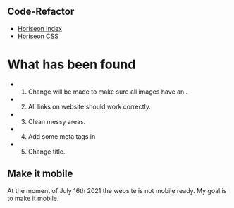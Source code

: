 ## Code-Refactor

- [Horiseon Index](./index.html)
- [Horiseon CSS](./css/stlye.css)

# What has been found

- 1. Change will be made to make sure all images have an <alt>.
- 2. All links on website should work correctly.
- 3. Clean messy areas.
- 4. Add some meta tags in <head>
- 5. Change title.

## Make it mobile

At the moment of July 16th 2021 the website is not mobile ready. My goal is to make it mobile.
